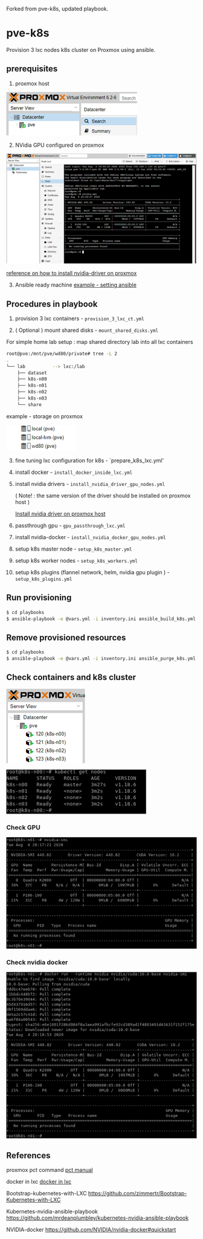 Forked from pve-k8s, updated playbook.



# pve-k8s

Provision 3 lxc nodes k8s cluster on Proxmox using ansible.

## prerequisites 

1. proxmox host 

![](./docs/img/proxmox-host.png)

2. NVidia GPU configured on proxmox 

![](./docs/img/gpu-on-proxmox.png)

[reference on how to install nvidia-driver on proxmox](https://medium.com/@MARatsimbazafy/journey-to-deep-learning-nvidia-gpu-passthrough-to-lxc-container-97d0bc474957)

3. Ansible ready machine [example - setting ansible](./docs/ex_ansible_setting.md)



## Procedures in playbook 

1. provision 3 lxc containers - `provision_3_lxc_ct.yml` 

2. ( Optional ) mount shared disks - `mount_shared_disks.yml`

For simple home lab setup : map shared directory lab into all lxc containers

```bash
root@pve:/mnt/pve/wd80/private# tree -L 2
.
└── lab          --> lxc:/lab
    ├── dataset  
    ├── k8s-n00  
    ├── k8s-n01
    ├── k8s-n02
    ├── k8s-n03    
    └── share
```

example - storage on proxmox 

![](./docs/img/shared_storage.png) 



3. fine tuning lxc configuration for k8s - `prepare_k8s_lxc.yml'

4. install docker - `install_docker_inside_lxc.yml` 

5. install nvidia drivers - `install_nvidia_driver_gpu_nodes.yml`

   ( Note! : the same version of the driver should be installed on proxmox host )
   
   [Install nvidia driver on proxmox host](https://www.passbe.com/2020/02/19/gpu-nvidia-passthrough-on-proxmox-lxc-container/)

6. passthrough gpu - `gpu_passthrough_lxc.yml`

7. install nvidia-docker - `install_nvidia_docker_gpu_nodes.yml`

8. setup k8s master node - `setup_k8s_master.yml`

9. setup k8s worker nodes - `setup_k8s_workers.yml`

10. setup k8s plugins (flannel network, helm, nvidia gpu plugin ) - `setup_k8s_plugins.yml`


## Run provisioning

```bash
$ cd playbooks
$ ansible-playbook -e @vars.yml -i inventory.ini ansible_build_k8s.yml
```

## Remove provisioned resources 

```bash
$ cd playbooks
$ ansible-playbook -e @vars.yml -i inventory.ini ansible_purge_k8s.yml
```

## Check containers and k8s cluster

![](./docs/img/k8s_containers.png)

![](./docs/img/k8s_nodes.png)

### Check GPU 

![](./docs/img/nvidia-smi-k8s-n01.png)


### Check nvidia docker 

![](./docs/img/nvidia-docker-k8s-n01.png)


## References 

proxmox pct command [pct manual](https://pve.proxmox.com/pve-docs/pct.1.html)

docker in lxc [docker in lxc](https://discuss.linuxcontainers.org/t/working-install-of-docker-ce-in-lxc-unprivileged-container-in-proxmox/3828)

Bootstrap-kubernetes-with-LXC https://github.com/zimmertr/Bootstrap-Kubernetes-with-LXC

Kubernetes-nvidia-ansible-playbook https://github.com/mrdeanplumbley/kubernetes-nvidia-ansible-playbook 

NVIDIA-docker https://github.com/NVIDIA/nvidia-docker#quickstart


